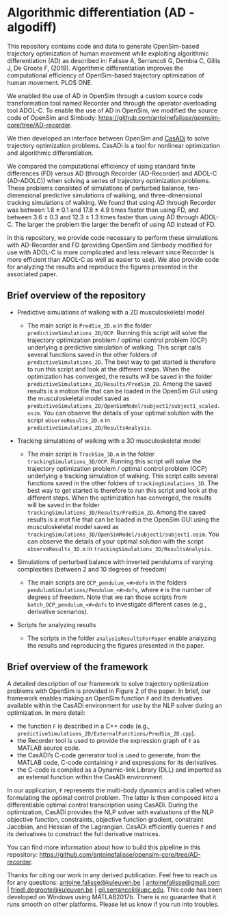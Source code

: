 Algorithmic differentiation (AD - algodiff)
===========================================

This repository contains code and data to generate OpenSim-based trajectory optimization of human movement while exploiting algorithmic differentiation (AD) as described in: Falisse A, Serrancoli G, Dembia C, Gillis J, De Groote F, (2019). Algorithmic differentiation improves the computational efficiency of OpenSim-based trajectory optimization of human movement. PLOS ONE.

We enabled the use of AD in OpenSim through a custom source code transformation tool named Recorder and through the operator overloading tool ADOL-C. To enable the use of AD in OpenSim, we modified the source code of OpenSim and Simbody: https://github.com/antoinefalisse/opensim-core/tree/AD-recorder.

We then developed an interface between OpenSim and [CasADi](https://web.casadi.org/) to solve trajectory optimization problems. CasADi is a tool for nonlinear optimization and algorithmic differentiation. 

We compared the computational efficiency of using standard finite differences (FD) versus AD (through Recorder (AD-Recorder) and ADOL-C (AD-ADOLC)) when solving a series of trajectory optimization problems. These problems consisted of simulations of perturbed balance, two-dimensional predictive simulations of walking, and three-dimensional tracking simulations of walking. We found that using AD through Recorder was between 1.8 ± 0.1 and 17.8 ± 4.9 times faster than using FD, and between 3.6 ± 0.3 and 12.3 ± 1.3 times faster than using AD through ADOL-C. The larger the problem the larger the benefit of using AD instead of FD.

In this repository, we provide code necessary to perform these simulations with AD-Recorder and FD (providing OpenSim and Simbody modified for use with ADOL-C is more complicated and less relevant since Recorder is more efficient than ADOL-C as well as easier to use). We also provide code for analyzing the results and reproduce the figures presented in the associated paper.

Brief overview of the repository
--------------------------------

* Predictive simulations of walking with a 2D musculoskeletal model
    * The main script is `PredSim_2D.m` in the folder `predictiveSimulations_2D/OCP`. Running this script will solve the trajectory optimization problem / optimal control problem (OCP) underlying a predictive simulation of walking. This script calls several functions saved in the other folders of `predictiveSimulations_2D`. The best way to get started is therefore to run this script and look at the different steps. When the optimization has converged, the results will be saved in the folder `predictiveSimulations_2D/Results/PredSim_2D`. Among the saved results is a motion file that can be loaded in the OpenSim GUI using the musculoskeletal model saved as `predictiveSimulations_2D/OpenSimModel/subject1/subject1_scaled.osim`. You can observe the details of your optimal solution with the script `observeResults_2D.m` in `predictiveSimulations_2D/ResultsAnalysis`.
    
* Tracking simulations of walking with a 3D musculoskeletal model
    * The main script is `TrackSim_3D.m` in the folder `trackingSimulations_3D/OCP`. Running this script will solve the trajectory optimization problem / optimal control problem (OCP) underlying a tracking simulation of walking. This script calls several functions saved in the other folders of `trackingSimulations_3D`. The best way to get started is therefore to run this script and look at the different steps. When the optimization has converged, the results will be saved in the folder `trackingSimulations_3D/Results/PredSim_2D`. Among the saved results is a mot file that can be loaded in the OpenSim GUI using the musculoskeletal model saved as `trackingSimulations_3D/OpenSimModel/subject1/subject1.osim`. You can observe the details of your optimal solution with the script `observeResults_3D.m` in `trackingSimulations_3D/ResultsAnalysis`.
    
* Simulations of perturbed balance with inverted pendulums of varying complexities (between 2 and 10 degrees of freedom)
    * The main scripts are `OCP_pendulum_<#>dofs` in the folders `pendulumSimulations/Pendulum_<#>dofs`, where `#` is the number of degrees of freedom. Note that we ran those scripts from `batch_OCP_pendulum_<#>dofs` to investigate different cases (e.g., derivative scenarios).
    
* Scripts for analyzing results
    * The scripts in the folder `analysisResultsForPaper` enable analyzing the results and reproducing the figures presented in the paper.
    
Brief overview of the framework
--------------------------------

A detailed description of our framework to solve trajectory optimization problems with OpenSim is provided in Figure 2 of the paper. In brief, our framework enables making an OpenSim function `F` and its derivatives available within the CasADi environment for use by the NLP solver during an optimization. In more detail:
* the function `F` is described in a C++ code (e.g., `predictiveSimulations_2D/ExternalFunctions/PredSim_2D.cpp`). 
* the Recorder tool is used to provide the expression graph of `F` as MATLAB source code.
* the CasADi’s C-code generator tool is used to generate, from the MATLAB code, C-code containing `F` and expressions for its derivatives.
* the C-code is compiled as a Dynamic-link Library (DLL) and imported as an external function within the CasADi environment. 

In our application, `F` represents the multi-body dynamics and is called when formulating the optimal control problem. The latter is then composed into a differentiable optimal control transcription using CasADi. During the optimization, CasADi provides the NLP solver with evaluations of the NLP objective function, constraints, objective function gradient, constraint Jacobian, and Hessian of the Lagrangian. CasADi efficiently queries `F` and its derivatives to construct the full derivative matrices.

You can find more information about how to build this pipeline in this repository: https://github.com/antoinefalisse/opensim-core/tree/AD-recorder.
    
Thanks for citing our work in any derived publication. Feel free to reach us for any questions: antoine.falisse@kuleuven.be | antoinefalisse@gmail.com | friedl.degroote@kuleuven.be | gil.serrancoli@upc.edu. This code has been developed on Windows using MATLAB2017b. There is no guarantee that it runs smooth on other platforms. Please let us know if you run into troubles.
